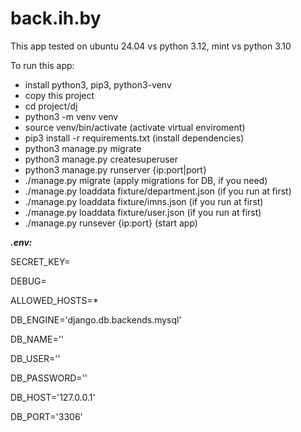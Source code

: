 # back.ih.by

This app tested on ubuntu 24.04 vs python 3.12, mint vs python 3.10

To run this app:
+ install python3, pip3, python3-venv
+ copy this project 
+ cd project/dj
+ python3 -m venv venv
+ source venv/bin/activate (activate virtual enviroment)
+ pip3 install -r requirements.txt (install dependencies)
+ python3 manage.py migrate
+ python3 manage.py createsuperuser
+ python3 manage.py runserver {ip:port|port}
+ ./manage.py migrate (apply migrations for DB, if you need)
+ ./manage.py loaddata fixture/department.json (if you run at first)
+ ./manage.py loaddata fixture/imns.json (if you run at first)
+ ./manage.py loaddata fixture/user.json (if you run at first)
+ ./manage.py runsever {ip:port} (start app)


***.env:***

SECRET_KEY=

DEBUG=

ALLOWED_HOSTS=*

DB_ENGINE='django.db.backends.mysql'

DB_NAME=''

DB_USER=''

DB_PASSWORD=''

DB_HOST='127.0.0.1'

DB_PORT='3306'
